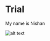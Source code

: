 # Trial
My name is Nishan

![alt text](https://github.com/[nishan25]/[nishan25.github.io]/blob/[main]/.jpg?raw=true)


